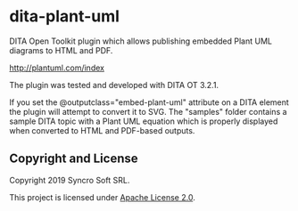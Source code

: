 # dita-plant-uml
DITA Open Toolkit plugin which allows publishing embedded Plant UML diagrams to HTML and PDF.

http://plantuml.com/index

The plugin was tested and developed with DITA OT 3.2.1.

If you set the @outputclass="embed-plant-uml" attribute on a DITA <foreign> element the plugin will attempt to convert it to SVG.
The "samples" folder contains a sample DITA topic with a Plant UML equation which is properly displayed when converted to HTML and PDF-based outputs.
  
Copyright and License
---------------------
Copyright 2019 Syncro Soft SRL.

This project is licensed under [Apache License 2.0](https://github.com/oxygenxml/dita-plant-uml/blob/master/LICENSE).
